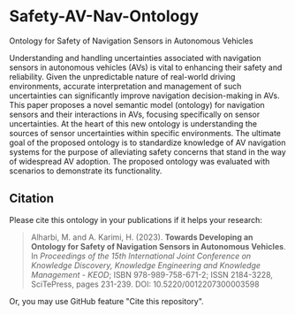 # Safety-AV-Nav-Ontology
Ontology for Safety of Navigation Sensors in Autonomous Vehicles

Understanding and handling uncertainties associated with navigation sensors in autonomous vehicles (AVs) is vital to enhancing their safety and reliability. Given the unpredictable nature of real-world driving environments, accurate interpretation and management of such uncertainties can significantly improve navigation decision-making in AVs. This paper proposes a novel semantic model (ontology) for navigation sensors and their interactions in AVs, focusing specifically on sensor uncertainties. At the heart of this new ontology is understanding the sources of sensor uncertainties within specific environments. The ultimate goal of the proposed ontology is to standardize knowledge of AV navigation systems for the purpose of alleviating safety concerns that stand in the way of widespread AV adoption. The proposed ontology was evaluated with scenarios to demonstrate its functionality.

## Citation

Please cite this ontology in your publications if it helps your research:

>Alharbi, M. and A. Karimi, H. (2023). **Towards Developing an Ontology for Safety of Navigation Sensors in Autonomous Vehicles**. In _Proceedings of the 15th International Joint Conference on Knowledge Discovery, Knowledge Engineering and Knowledge Management - KEOD_; ISBN 978-989-758-671-2; ISSN 2184-3228, SciTePress, pages 231-239. DOI: 10.5220/0012207300003598

Or, you may use GitHub feature "Cite this repository".
